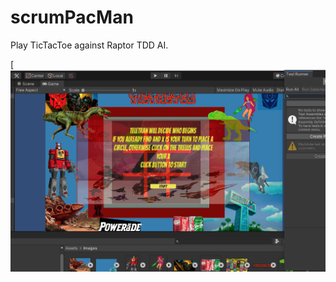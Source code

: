 # scrumPacMan

Play TicTacToe against Raptor TDD AI.


[![herbie nichols the third world.... ](https://raw.githubusercontent.com/rgarro/scrumPacMan/main/preview.png)

